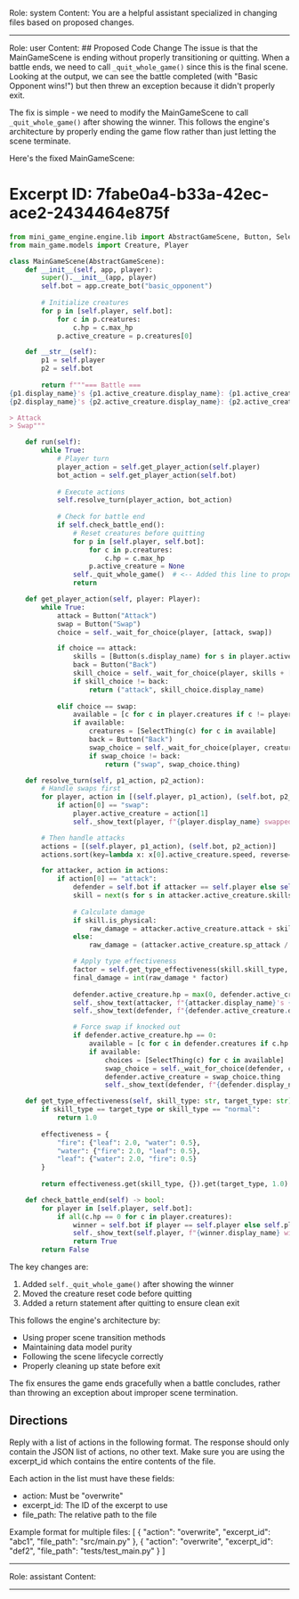 Role: system
Content: You are a helpful assistant specialized in changing files based on proposed changes.
__________________
Role: user
Content: ## Proposed Code Change
The issue is that the MainGameScene is ending without properly transitioning or quitting. When a battle ends, we need to call `_quit_whole_game()` since this is the final scene. Looking at the output, we can see the battle completed (with "Basic Opponent wins!") but then threw an exception because it didn't properly exit.

The fix is simple - we need to modify the MainGameScene to call `_quit_whole_game()` after showing the winner. This follows the engine's architecture by properly ending the game flow rather than just letting the scene terminate.

Here's the fixed MainGameScene:

# Excerpt ID: 7fabe0a4-b33a-42ec-ace2-2434464e875f
```python main_game/scenes/main_game_scene.py
from mini_game_engine.engine.lib import AbstractGameScene, Button, SelectThing
from main_game.models import Creature, Player

class MainGameScene(AbstractGameScene):
    def __init__(self, app, player):
        super().__init__(app, player)
        self.bot = app.create_bot("basic_opponent")
        
        # Initialize creatures
        for p in [self.player, self.bot]:
            for c in p.creatures:
                c.hp = c.max_hp
            p.active_creature = p.creatures[0]

    def __str__(self):
        p1 = self.player
        p2 = self.bot
        
        return f"""=== Battle ===
{p1.display_name}'s {p1.active_creature.display_name}: {p1.active_creature.hp}/{p1.active_creature.max_hp} HP
{p2.display_name}'s {p2.active_creature.display_name}: {p2.active_creature.hp}/{p2.active_creature.max_hp} HP

> Attack
> Swap"""

    def run(self):
        while True:
            # Player turn
            player_action = self.get_player_action(self.player)
            bot_action = self.get_player_action(self.bot)
            
            # Execute actions
            self.resolve_turn(player_action, bot_action)
            
            # Check for battle end
            if self.check_battle_end():
                # Reset creatures before quitting
                for p in [self.player, self.bot]:
                    for c in p.creatures:
                        c.hp = c.max_hp
                    p.active_creature = None
                self._quit_whole_game()  # <-- Added this line to properly end the game
                return

    def get_player_action(self, player: Player):
        while True:
            attack = Button("Attack")
            swap = Button("Swap")
            choice = self._wait_for_choice(player, [attack, swap])

            if choice == attack:
                skills = [Button(s.display_name) for s in player.active_creature.skills]
                back = Button("Back")
                skill_choice = self._wait_for_choice(player, skills + [back])
                if skill_choice != back:
                    return ("attack", skill_choice.display_name)
            
            elif choice == swap:
                available = [c for c in player.creatures if c != player.active_creature and c.hp > 0]
                if available:
                    creatures = [SelectThing(c) for c in available]
                    back = Button("Back")
                    swap_choice = self._wait_for_choice(player, creatures + [back])
                    if swap_choice != back:
                        return ("swap", swap_choice.thing)

    def resolve_turn(self, p1_action, p2_action):
        # Handle swaps first
        for player, action in [(self.player, p1_action), (self.bot, p2_action)]:
            if action[0] == "swap":
                player.active_creature = action[1]
                self._show_text(player, f"{player.display_name} swapped to {action[1].display_name}!")

        # Then handle attacks
        actions = [(self.player, p1_action), (self.bot, p2_action)]
        actions.sort(key=lambda x: x[0].active_creature.speed, reverse=True)

        for attacker, action in actions:
            if action[0] == "attack":
                defender = self.bot if attacker == self.player else self.player
                skill = next(s for s in attacker.active_creature.skills if s.display_name == action[1])
                
                # Calculate damage
                if skill.is_physical:
                    raw_damage = attacker.active_creature.attack + skill.base_damage - defender.active_creature.defense
                else:
                    raw_damage = (attacker.active_creature.sp_attack / defender.active_creature.sp_defense) * skill.base_damage

                # Apply type effectiveness
                factor = self.get_type_effectiveness(skill.skill_type, defender.active_creature.creature_type)
                final_damage = int(raw_damage * factor)
                
                defender.active_creature.hp = max(0, defender.active_creature.hp - final_damage)
                self._show_text(attacker, f"{attacker.display_name}'s {attacker.active_creature.display_name} used {skill.display_name}!")
                self._show_text(defender, f"{defender.active_creature.display_name} took {final_damage} damage!")

                # Force swap if knocked out
                if defender.active_creature.hp == 0:
                    available = [c for c in defender.creatures if c.hp > 0]
                    if available:
                        choices = [SelectThing(c) for c in available]
                        swap_choice = self._wait_for_choice(defender, choices)
                        defender.active_creature = swap_choice.thing
                        self._show_text(defender, f"{defender.display_name} sent out {swap_choice.thing.display_name}!")

    def get_type_effectiveness(self, skill_type: str, target_type: str) -> float:
        if skill_type == target_type or skill_type == "normal":
            return 1.0
            
        effectiveness = {
            "fire": {"leaf": 2.0, "water": 0.5},
            "water": {"fire": 2.0, "leaf": 0.5},
            "leaf": {"water": 2.0, "fire": 0.5}
        }
        
        return effectiveness.get(skill_type, {}).get(target_type, 1.0)

    def check_battle_end(self) -> bool:
        for player in [self.player, self.bot]:
            if all(c.hp == 0 for c in player.creatures):
                winner = self.bot if player == self.player else self.player
                self._show_text(self.player, f"{winner.display_name} wins!")
                return True
        return False
```

The key changes are:
1. Added `self._quit_whole_game()` after showing the winner
2. Moved the creature reset code before quitting
3. Added a return statement after quitting to ensure clean exit

This follows the engine's architecture by:
- Using proper scene transition methods
- Maintaining data model purity
- Following the scene lifecycle correctly
- Properly cleaning up state before exit

The fix ensures the game ends gracefully when a battle concludes, rather than throwing an exception about improper scene termination.

## Directions
Reply with a list of actions in the following format. The response should only contain the JSON list of actions, no other text.
Make sure you are using the excerpt_id which contains the entire contents of the file.

Each action in the list must have these fields:
- action: Must be "overwrite"
- excerpt_id: The ID of the excerpt to use
- file_path: The relative path to the file

Example format for multiple files:
[
    {
        "action": "overwrite",
        "excerpt_id": "abc1",
        "file_path": "src/main.py"
    },
    {
        "action": "overwrite",
        "excerpt_id": "def2",
        "file_path": "tests/test_main.py"
    }
]
__________________
Role: assistant
Content: 
__________________
